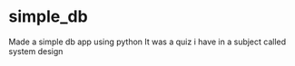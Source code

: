 # simple_db
Made a simple db app using python
It was a quiz i have in a subject called system design
